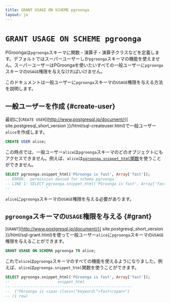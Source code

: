 ```yaml
---
title: GRANT USAGE ON SCHEME pgroonga
layout: ja
---
```


# `GRANT USAGE ON SCHEME pgroonga`

PGroongaは`pgroonga`スキーマに関数・演算子・演算子クラスなどを定義します。デフォルトではスーパーユーザーしか`pgroonga`スキーマの機能を使えません。スーパーユーザーはPGroongaを使いたいすべての一般ユーザーに`pgroonga`スキーマの`USAGE`権限を与えなければいけません。

このドキュメントは一般ユーザーに`pgroonga`スキーマの`USAGE`権限を与える方法を説明します。

## 一般ユーザーを作成 {#create-user}

最初に[`CREATE USER`](http://www.postgresql.jp/document/{{ site.postgresql_short_version }}/html/sql-createuser.html)で一般ユーザー`alice`を作成します。

```sql
CREATE USER alice;
```

この時点では、一般ユーザー`alice`は`pgroonga`スキーマのどのオブジェクトにもアクセスできません。例えば、`alice`は[`pgroonga.snippet_html`関数](functions/pgroonga-snippet-html.html)を使うことができません。

```sql
SELECT pgroonga.snippet_html('PGroonga is fast', Array['fast']);
-- ERROR:  permission denied for schema pgroonga
-- LINE 1: SELECT pgroonga.snippet_html('PGroonga is fast', Array['fast...
--                ^
```

`alice`に`pgroonga`スキーマの`USAGE`権限を与える必要があります。

## `pgroonga`スキーマの`USAGE`権限を与える {#grant}

[`GRANT`](http://www.postgresql.jp/document/{{ site.postgresql_short_version }}/html/sql-grant.html)を使って一般ユーザー`alice`に`pgroonga`スキーマの`USAGE`権限を与えることができます。

```sql
GRANT USAGE ON SCHEMA pgroonga TO alice;
```

これで`alice`は`pgroonga`スキーマのすべての機能を使えるようになりました。例えば、`alice`は`pgroonga.snippet_html`関数を使うことができます。

```sql
SELECT pgroonga.snippet_html('PGroonga is fast', Array['fast']);
--                     snippet_html                     
-- -----------------------------------------------------
--  {"PGroonga is <span class=\"keyword\">fast</span>"}
-- (1 row)
```
